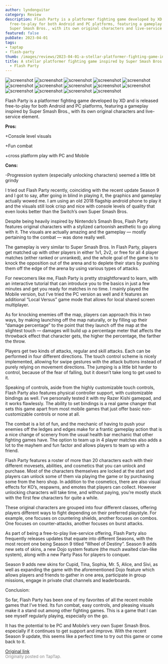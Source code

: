 ```yaml
---
author: lyndonguitar
category: Review
description: Flash Party is a platformer fighting game developed by XD and is released
  free-to-play for both Android and PC platforms, featuring a gameplay inspired by
  Super Smash Bros., with its own original characters and live-service element.
featured: false
pubDate: 2023-04-01
tags:
- taptap
- flash-party
thumb: /images/reviews/2023-04-01-a-stellar-platformer-fighting-game-inspired-by-super-smash-bros--full-review---flash-part-0.avif
title: A stellar platformer fighting game inspired by Super Smash Bros. | Full Review
  - Flash Party
---
```


<div class="gallery">
  <img src="/images/reviews/2023-04-01-a-stellar-platformer-fighting-game-inspired-by-super-smash-bros--full-review---flash-part-0.avif" alt="screenshot" />
  <img src="/images/reviews/2023-04-01-a-stellar-platformer-fighting-game-inspired-by-super-smash-bros--full-review---flash-part-1.avif" alt="screenshot" />
  <img src="/images/reviews/2023-04-01-a-stellar-platformer-fighting-game-inspired-by-super-smash-bros--full-review---flash-part-2.avif" alt="screenshot" />
  <img src="/images/reviews/2023-04-01-a-stellar-platformer-fighting-game-inspired-by-super-smash-bros--full-review---flash-part-3.avif" alt="screenshot" />
  <img src="/images/reviews/2023-04-01-a-stellar-platformer-fighting-game-inspired-by-super-smash-bros--full-review---flash-part-4.avif" alt="screenshot" />
  <img src="/images/reviews/2023-04-01-a-stellar-platformer-fighting-game-inspired-by-super-smash-bros--full-review---flash-part-5.avif" alt="screenshot" />
  <img src="/images/reviews/2023-04-01-a-stellar-platformer-fighting-game-inspired-by-super-smash-bros--full-review---flash-part-6.avif" alt="screenshot" />
  <img src="/images/reviews/2023-04-01-a-stellar-platformer-fighting-game-inspired-by-super-smash-bros--full-review---flash-part-7.avif" alt="screenshot" />
  <img src="/images/reviews/2023-04-01-a-stellar-platformer-fighting-game-inspired-by-super-smash-bros--full-review---flash-part-8.avif" alt="screenshot" />
  <img src="/images/reviews/2023-04-01-a-stellar-platformer-fighting-game-inspired-by-super-smash-bros--full-review---flash-part-9.avif" alt="screenshot" />
  <img src="/images/reviews/2023-04-01-a-stellar-platformer-fighting-game-inspired-by-super-smash-bros--full-review---flash-part-10.avif" alt="screenshot" />
  <img src="/images/reviews/2023-04-01-a-stellar-platformer-fighting-game-inspired-by-super-smash-bros--full-review---flash-part-11.avif" alt="screenshot" />
  <img src="/images/reviews/2023-04-01-a-stellar-platformer-fighting-game-inspired-by-super-smash-bros--full-review---flash-part-12.avif" alt="screenshot" />
  <img src="/images/reviews/2023-04-01-a-stellar-platformer-fighting-game-inspired-by-super-smash-bros--full-review---flash-part-13.avif" alt="screenshot" />
</div>

Flash Party is a platformer fighting game developed by XD and is released free-to-play for both Android and PC platforms, featuring a gameplay inspired by Super Smash Bros., with its own original characters and live-service element.


**Pros:**


+Console level visuals

+Fun combat

+cross platform play with PC and Mobile


**Cons:**


-Progression system (especially unlocking characters) seemed a little bit grindy

I tried out Flash Party recently, coinciding with the recent update Season 9 and I got to say, after going in blind in playing it, the graphics and gameplay actually wowed me. I am using an old 2018 flagship android phone to play it and the visuals still look crisp and nice with console levels of quality that even looks better than the Switch’s own Super Smash Bros.

Despite being heavily inspired by Nintendo’s Smash Bros, Flash Party features original characters with a stylized cartoonish aesthetic to go along with it. The visuals are actually amazing and the gameplay — mostly pertaining to the combat — was done really well.

The gameplay is very similar to Super Smash Bros. In Flash Party, players get matched up with other players in either 1v1, 2v2, or free for all 4 player matches (either ranked or unranked), and the whole goal of the game is to knock the opposition out of the arena and to deplete their stars by pushing them off the edge of the arena by using various types of attacks.

For newcomers like me, Flash Party is pretty straightforward to learn, with an interactive tutorial that can introduce you to the basics in just a few minutes and get you ready for matches in no time. I mainly played the Mobile version, but I’ve tried the PC version as well and it features an additional “Local Versus” game mode that allows for local shared screen multiplayer.

As for knocking enemies off the map, players can approach this in two ways, by making launching off the map naturally, or by filling up their “damage percentage” to the point that they launch off the map at the slightest touch — damages will build up a percentage meter that affects the throwback effect that character gets, the higher the percentage, the farther the throw.

Players get two kinds of attacks, regular and skill attacks. Each can be performed in four different directions. The touch control scheme is nicely implemented, allowing for swipe gestures with the attack buttons instead of purely relying on movement directions. The jumping is a little bit harder to control, because of the fear of falling, but it doesn’t take long to get used to it.

Speaking of controls, aside from the highly customizable touch controls, Flash Party also features physical controller support, with customizable bindings as well. I’ve personally tested it with my Razer Kishi gamepad, and it works flawlessly. The ability to set bindings is a real game changer that sets this game apart from most mobile games that just offer basic non-customizable controls or none at all.

The combat is a lot of fun, and the mechanic of having to push your enemies off the ledges and edges make for a frantic gameplay action that is a nice change of scenery from the usual health bar mechanic that other fighting games have. The option to team up in 4 player matches also adds a lot to the mayhem and fun factor and allows players to team up with a friend.

Flash Party features a roster of more than 20 characters each with their different movesets, abilities, and cosmetics that you can unlock and purchase. Most of the characters themselves are locked at the start and players can unlock some of them via playing the game or by purchasing some from the hero shop. In addition to the cosmetics, there are also visual effects for KO’s, respawns, and emotes that players can collect. However unlocking characters will take time, and without paying, you’re mostly stuck with the first few characters for quite a while.

These original characters are grouped into four different classes, offering players different ways to fight depending on their preferred playstyle. For example, one focuses on countering shields, another focuses on combos. One focuses on counter-attacks, another focuses on burst attacks.

As part of being a free-to-play live-service offering, Flash Party also frequently releases updates that equate into different Seasons, with the most recent one being Season 9 titled “Wheel of Destiny”. Season 9 adds new sets of skins, a new Dojo system feature (the much awaited clan-like system), along with a new Party Pass for players to conquer.

Season 9 adds new skins for Cupid, Tina, Sophia, Mr. 5, Alice, and Sivi, as well as expanding the game with the aforementioned Dojo feature which allows players and friends to gather in one area, participate in group missions, engage in private chat channels and leaderboards.

Conclusion:

So far, Flash Party has been one of my favorites of all the recent mobile games that I’ve tried. Its fun combat, easy controls, and pleasing visuals make it a stand out among other fighting games. This is a game that I can see myself regularly playing, especially on the go.

It has the potential to be PC and Mobile’s very own Super Smash Bros. especially if it continues to get support and improve. With the recent Season 9 update, this seems like a perfect time to try out this game or come back to it.

[Original link](https://www.taptap.io/post/4966022)<br><span style="font-size: 0.95em; color: #888;">Originally posted on TapTap.</span>